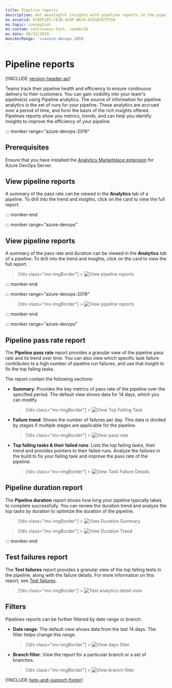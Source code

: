 ```yaml
---
title: Pipeline reports
description: Get meaningful insights with pipeline reports in the pipeline
ms.assetid: 678DF283-CE38-4CAF-BA74-D331B357F510
ms.topic: conceptual
ms.custom: continuous-test, seodec18
ms.date: 08/21/2019
monikerRange: '>=azure-devops-2019'
---
```


# Pipeline reports

[!INCLUDE [version-header-ap](../includes/version-server-2019-rtm.md)]

Teams track their pipeline health and efficiency to ensure continuous delivery to their customers. You can gain visibility into your team's pipeline(s) using Pipeline analytics. The source of information for pipeline analytics is the set of runs for your pipeline. These analytics are accrued over a period of time, and form the basis of the rich insights offered. Pipelines reports show you metrics, trends, and can help you identify insights to improve the efficiency of your pipeline.

::: moniker range="azure-devops-2019"

## Prerequisites

Ensure that you have installed the [Analytics Marketplace extension](../../report/dashboards/analytics-extension.md) for Azure DevOps Server.

## View pipeline reports

A summary of the pass rate can be viewed in the **Analytics** tab of a pipeline. To drill into the trend and insights, click on the card to view the full report.

::: moniker-end

<a name="viewinbuild"></a>

::: moniker range="azure-devops"

## View pipeline reports

A summary of the pass rate and duration can be viewed in the **Analytics** tab of a pipeline. To drill into the trend and insights, click on the card to view the full report.

> [!div class="mx-imgBorder"] > ![View pipeline reports](media/pipelines-reports/analyticstab.png)

::: moniker-end

::: moniker range="azure-devops-2019"

> [!div class="mx-imgBorder"] > ![View pipeline reports](media/pipelines-reports/analyticstab-server-2019.png)

::: moniker-end

::: moniker range="azure-devops"

## Pipeline pass rate report

The **Pipeline pass rate** report provides a granular view of the pipeline pass rate and its trend over time. You can also view which specific task failure contributes to a high number of pipeline run failures, and use that insight to fix the top failing tasks.

The report contain the following sections:

- **Summary**: Provides the key metrics of pass rate of the pipeline over the specified period. The default view shows data for 14 days, which you can modify.

  > [!div class="mx-imgBorder"] > ![View Top Failing Task](media/pipelines-reports/top-failing.png)

- **Failure trend**: Shows the number of failures per day. This data is divided by stages if multiple stages are applicable for the pipeline.

  > [!div class="mx-imgBorder"] > ![View pass rate](media/pipelines-reports/pass-rate.png)

- **Top failing tasks & their failed runs**: Lists the top failing tasks, their trend and provides pointers to their failed runs. Analyze the failures in the build to fix your failing task and improve the pass rate of the pipeline.
  > [!div class="mx-imgBorder"] > ![View Task Failure Details](media/pipelines-reports/failing-tasks.png)

## Pipeline duration report

The **Pipeline duration** report shows how long your pipeline typically takes to complete successfully. You can review the duration trend and analyze the top tasks by duration to optimize the duration of the pipeline.

> [!div class="mx-imgBorder"] > ![View Duration Summary](media/pipelines-reports/duration-summary.png)

> [!div class="mx-imgBorder"] > ![View Duration Trend](media/pipelines-reports/duration-trend.png)

::: moniker-end

## Test failures report

The **Test failures** report provides a granular view of the top failing tests in the pipeline, along with the failure details. For more information on this report, see [Test failures](../test/test-analytics.md#test-failures).

> [!div class="mx-imgBorder"] > ![Test analytics detail view](../test/media/test-analytics/test-failures.png)

## Filters

Pipelines reports can be further filtered by date range or branch.

- **Date range**: The default view shows data from the last 14 days. The filter helps change this range.

  > [!div class="mx-imgBorder"] > ![View days filter](media/pipelines-reports/days-filter.png)

- **Branch filter**: View the report for a particular branch or a set of branches.

  > [!div class="mx-imgBorder"] > ![View branch filter](media/pipelines-reports/branch-filter.png)

[!INCLUDE [help-and-support-footer](../test/includes/help-and-support-footer.md)]
